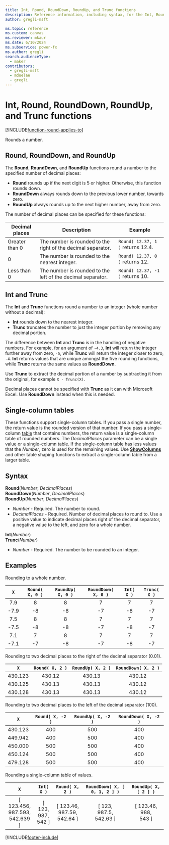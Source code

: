 ```yaml
---
title: Int, Round, RoundDown, RoundUp, and Trunc functions
description: Reference information, including syntax, for the Int, Round, RoundDown, RoundUp, and Trunc functions
author: gregli-msft

ms.topic: reference
ms.custom: canvas
ms.reviewer: mkaur
ms.date: 6/10/2024
ms.subservice: power-fx
ms.author: gregli
search.audienceType:
  - maker
contributors:
  - gregli-msft
  - mduelae
  - gregli
---
```


# Int, Round, RoundDown, RoundUp, and Trunc functions
[!INCLUDE[function-round-applies-to](includes/function-round-applies-to.md)]



Rounds a number.

## Round, RoundDown, and RoundUp

The **Round**, **RoundDown**, and **RoundUp** functions round a number to the specified number of decimal places:

- **Round** rounds up if the next digit is 5 or higher. Otherwise, this function rounds down.
- **RoundDown** always rounds down to the previous lower number, towards zero.
- **RoundUp** always rounds up to the next higher number, away from zero.

The number of decimal places can be specified for these functions:

| Decimal places | Description                                                  | Example                           |
| -------------- | ------------------------------------------------------------ | --------------------------------- |
| Greater than 0 | The number is rounded to the right of the decimal separator. | `Round( 12.37, 1 )` returns 12.4. |
| 0              | The number is rounded to the nearest integer.                | `Round( 12.37, 0 )` returns 12.   |
| Less than 0    | The number is rounded to the left of the decimal separator.  | `Round( 12.37, -1 )` returns 10.  |

## Int and Trunc

The **Int** and **Trunc** functions round a number to an integer (whole number without a decimal):

- **Int** rounds down to the nearest integer.
- **Trunc** truncates the number to just the integer portion by removing any decimal portion.

The difference between **Int** and **Trunc** is in the handling of negative numbers. For example, for an argument of `-4.3`, **Int** will return the integer further away from zero, `-5`, while **Trunc** will return the integer closer to zero, `-4`. **Int** returns values that are unique amongst the five rounding functions, while **Trunc** returns the same values as **RoundDown**.

Use **Trunc** to extract the decimal portion of a number by subtracting it from the original, for example `X - Trunc(X)`.

Decimal places cannot be specified with **Trunc** as it can with Microsoft Excel. Use **RoundDown** instead when this is needed.

## Single-column tables

These functions support single-column tables. If you pass a single number, the return value is the rounded version of that number. If you pass a single-column [table](/power-apps/maker/canvas-apps/working-with-tables) that contains numbers, the return value is a single-column table of rounded numbers. The _DecimalPlaces_ parameter can be a single value or a single-column table. If the single-column table has less values that the _Number_, zero is used for the remaining values. Use [**ShowColumns**](function-table-shaping.md) and other table shaping functions to extract a single-column table from a larger table.

## Syntax

**Round**(_Number_, _DecimalPlaces_)<br>**RoundDown**(_Number_, _DecimalPlaces_)<br>**RoundUp**(_Number_, _DecimalPlaces_)

- _Number_ - Required. The number to round.
- _DecimalPlaces_ - Required. Number of decimal places to round to. Use a positive value to indicate decimal places right of the decimal separator, a negative value to the left, and zero for a whole number.

**Int**(_Number_)<br>**Trunc**(_Number_)

- _Number_ - Required. The number to be rounded to an integer.

## Examples

Rounding to a whole number.

| `X`  | `Round( X, 0 )` | `RoundUp( X, 0 )` | `RoundDown( X, 0 )` | `Int( X )` | `Trunc( X )` |
| :--: | :-------------: | :---------------: | :-----------------: | :--------: | :----------: |
| 7.9  |        8        |         8         |          7          |     7      |      7       |
| -7.9 |       -8        |        -8         |         -7          |     -8     |      -7      |
| 7.5  |        8        |         8         |          7          |     7      |      7       |
| -7.5 |       -8        |        -8         |         -7          |     -8     |      -7      |
| 7.1  |        7        |         8         |          7          |     7      |      7       |
| -7.1 |       -7        |        -8         |         -7          |     -8     |      -7      |

Rounding to two decimal places to the right of the decimal separator (0.01).

|   `X`   | `Round( X, 2 )` | `RoundUp( X, 2 )` | `RoundDown( X, 2 )` |
| :-----: | :-------------: | :---------------: | :-----------------: |
| 430.123 |     430.12      |      430.13       |       430.12        |
| 430.125 |     430.13      |      430.13       |       430.12        |
| 430.128 |     430.13      |      430.13       |       430.12        |

Rounding to two decimal places to the left of the decimal separator (100).

|   `X`   | `Round( X, -2 )` | `RoundUp( X, -2 )` | `RoundDown( X, -2 )` |
| :-----: | :--------------: | :----------------: | :------------------: |
| 430.123 |       400        |        500         |         400          |
| 449.942 |       400        |        500         |         400          |
| 450.000 |       500        |        500         |         400          |
| 450.124 |       500        |        500         |         400          |
| 479.128 |       500        |        500         |         400          |

Rounding a single-column table of values.

|                  `X`                  |        `Int( X )`         |          `Round( X, 2 )`           | `RoundDown( X, [ 0, 1, 2 ] )`  |    `RoundUp( X, [ 2 ] )`     |
| :-----------------------------------: | :-----------------------: | :--------------------------------: | :----------------------------: | :--------------------------: |
| [ 123.456, <br>987.593, <br>542.639 ] | [ 123, <br>987, <br>542 ] | [ 123.46, <br>987.59, <br>542.64 ] | [ 123, <br>987.5, <br>542.63 ] | [ 123.46, <br>988, <br>543 ] |

[!INCLUDE[footer-include](../../includes/footer-banner.md)]




























































